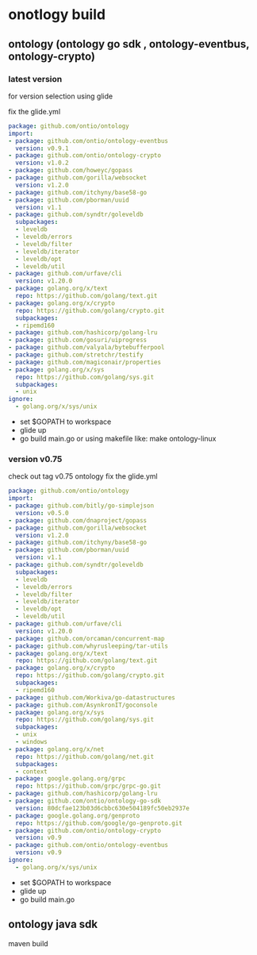 # onotlogy build

## ontology (ontology go sdk , ontology-eventbus, ontology-crypto)

### latest version

for version selection using glide

fix the glide.yml

``` glide.yml
package: github.com/ontio/ontology
import:
- package: github.com/ontio/ontology-eventbus
  version: v0.9.1
- package: github.com/ontio/ontology-crypto
  version: v1.0.2
- package: github.com/howeyc/gopass
- package: github.com/gorilla/websocket
  version: v1.2.0
- package: github.com/itchyny/base58-go
- package: github.com/pborman/uuid
  version: v1.1
- package: github.com/syndtr/goleveldb
  subpackages:
  - leveldb
  - leveldb/errors
  - leveldb/filter
  - leveldb/iterator
  - leveldb/opt
  - leveldb/util
- package: github.com/urfave/cli
  version: v1.20.0
- package: golang.org/x/text
  repo: https://github.com/golang/text.git
- package: golang.org/x/crypto
  repo: https://github.com/golang/crypto.git
  subpackages:
  - ripemd160
- package: github.com/hashicorp/golang-lru
- package: github.com/gosuri/uiprogress
- package: github.com/valyala/bytebufferpool
- package: github.com/stretchr/testify
- package: github.com/magiconair/properties
- package: golang.org/x/sys
  repo: https://github.com/golang/sys.git
  subpackages:
  - unix
ignore:
  - golang.org/x/sys/unix

```

- set $GOPATH to workspace
- glide up
- go build main.go 
  or using makefile like: make ontology-linux

### version v0.75

check out tag v0.75 ontology
fix the glide.yml

``` glide.yml
package: github.com/ontio/ontology
import:
- package: github.com/bitly/go-simplejson
  version: v0.5.0
- package: github.com/dnaproject/gopass
- package: github.com/gorilla/websocket
  version: v1.2.0
- package: github.com/itchyny/base58-go
- package: github.com/pborman/uuid
  version: v1.1
- package: github.com/syndtr/goleveldb
  subpackages:
  - leveldb
  - leveldb/errors
  - leveldb/filter
  - leveldb/iterator
  - leveldb/opt
  - leveldb/util
- package: github.com/urfave/cli
  version: v1.20.0
- package: github.com/orcaman/concurrent-map
- package: github.com/whyrusleeping/tar-utils
- package: golang.org/x/text
  repo: https://github.com/golang/text.git
- package: golang.org/x/crypto
  repo: https://github.com/golang/crypto.git
  subpackages:
  - ripemd160
- package: github.com/Workiva/go-datastructures
- package: github.com/AsynkronIT/goconsole
- package: golang.org/x/sys
  repo: https://github.com/golang/sys.git
  subpackages:
  - unix
  - windows
- package: golang.org/x/net
  repo: https://github.com/golang/net.git
  subpackages:
  - context
- package: google.golang.org/grpc
  repo: https://github.com/grpc/grpc-go.git
- package: github.com/hashicorp/golang-lru
- package: github.com/ontio/ontology-go-sdk
  version: 80dcfae123b03d6cbbc630e504189fc50eb2937e
- package: google.golang.org/genproto
  repo: https://github.com/google/go-genproto.git
- package: github.com/ontio/ontology-crypto
  version: v0.9
- package: github.com/ontio/ontology-eventbus
  version: v0.9  
ignore:
  - golang.org/x/sys/unix

```

- set $GOPATH to workspace
- glide up
- go build main.go

## ontology java sdk

maven build